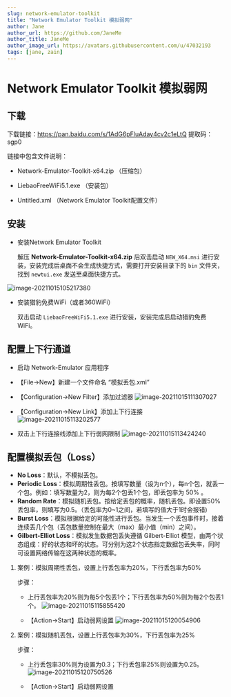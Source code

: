 ```yaml
---
slug: network-emulator-toolkit
title: "Network Emulator Toolkit 模拟弱网"
author: Jane
author_url: https://github.com/JaneMe
author_title: JaneMe
author_image_url: https://avatars.githubusercontent.com/u/47032193
tags: [jane, zain]
---
```


# Network Emulator Toolkit 模拟弱网

## 下载

下载链接：https://pan.baidu.com/s/1AdG6pFluAday4cv2c1eLtQ 
提取码：sgp0



链接中包含文件说明：

- Network-Emulator-Toolkit-x64.zip （压缩包）


- LiebaoFreeWiFi5.1.exe （安装包）


- Untitled.xml （Network Emulator Toolkit配置文件）


## 安装

- 安装Network Emulator Toolkit

  解压 **Network-Emulator-Toolkit-x64.zip** 后双击启动 `NEW_X64.msi` 进行安装，安装完成后桌面不会生成快捷方式，需要打开安装目录下的 `bin` 文件夹，找到 `newtui.exe` 发送至桌面快捷方式。

![image-20211015105217380](https://i.loli.net/2021/10/15/ZivWy1CuxLVb4q7.png)

- 安装猎豹免费WiFi（或者360WiFi）

  双击启动 `LiebaoFreeWiFi5.1.exe` 进行安装，安装完成后启动猎豹免费WiFi。

## 配置上下行通道

- 启动 Network-Emulator 应用程序

- 【File->New】新建一个文件命名 “模拟丢包.xml” 

- 【Configuration->New Filter】添加过滤器
  ![image-20211015111307027](https://i.loli.net/2021/10/15/mbLWp5ERrcukBnO.png)

- 【Configuration->New Link】添加上下行连接
  ![image-20211015113202577](https://i.loli.net/2021/10/15/cXMLzx7KvF8nboI.png)


- 双击上下行连接线添加上下行弱网限制
  ![image-20211015113424240](https://i.loli.net/2021/10/15/jN3OA4pTfE8ynGa.png)

## 配置模拟丢包（Loss）

- **No Loss**：默认，不模拟丢包。
- **Periodic Loss**：模拟周期性丢包。按填写数量（设为n个），每n个包，就丢一个包。例如：填写数量为2，则为每2个包丢1个包，即丢包率为 50% 。
- **Random Rate**：模拟随机丢包。按给定丢包的概率，随机丢包。即设置50%丢包率，则填写为0.5。（丢包率为0~1之间，若填写的值大于1时会报错)
- **Burst Loss**：模拟根据给定的可能性进行丢包。当发生一个丢包事件时，接着连续丢几个包（丢包数量控制在最大（max）最小值（min）之间）。
- **Gilbert-Elliot Loss**：模拟发生数据包丢失遵循 Gilbert-Elliot 模型，由两个状态组成：好的状态和坏的状态。可分别为这2个状态指定数据包丢失率，同时可设置网络传输在这两种状态的概率。



1. 案例：模拟周期性丢包，设置上行丢包率为20%，下行丢包率为50%

   步骤：

   - 上行丢包率为20%则为每5个包丢1个；下行丢包率为50%则为每2个包丢1个。
     ![image-20211015115855420](https://i.loli.net/2021/10/15/SAgqMBlpD8CXhJ9.png)

   - 【Action->Start】启动弱网设置
     ![image-20211015120054906](https://i.loli.net/2021/10/15/2LXHil57fdUnjrm.png)



2. 案例：模拟随机丢包，设置上行丢包率为30%，下行丢包率为25%

   步骤：

   - 上行丢包率30%则为设置为0.3；下行丢包率25%则设置为0.25。
     ![image-20211015120750526](https://i.loli.net/2021/10/15/AP1mtk93idgjczl.png)

   - 【Action->Start】启动弱网设置
     

 

